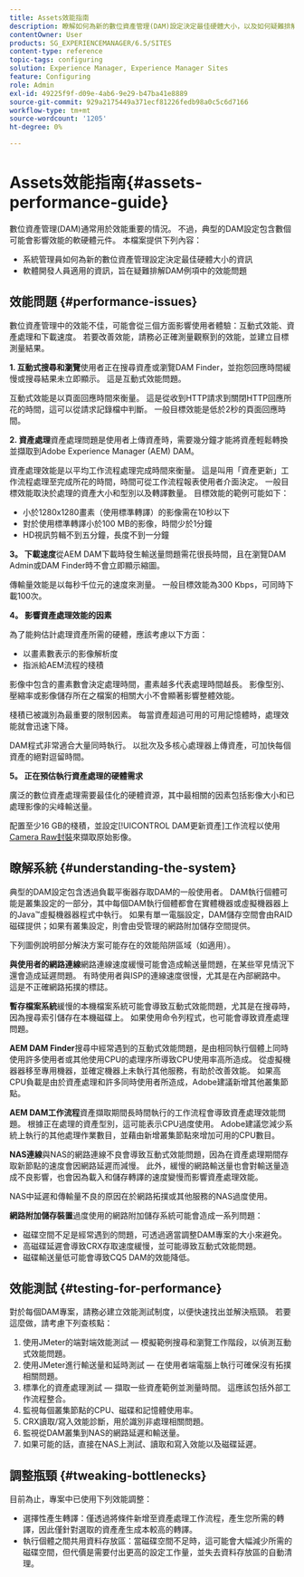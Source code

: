 ```yaml
---
title: Assets效能指南
description: 瞭解如何為新的數位資產管理(DAM)設定決定最佳硬體大小，以及如何疑難排解效能問題
contentOwner: User
products: SG_EXPERIENCEMANAGER/6.5/SITES
content-type: reference
topic-tags: configuring
solution: Experience Manager, Experience Manager Sites
feature: Configuring
role: Admin
exl-id: 49225f9f-d09e-4ab6-9e29-b47ba41e8889
source-git-commit: 929a2175449a371ecf81226fedb98a0c5c6d7166
workflow-type: tm+mt
source-wordcount: '1205'
ht-degree: 0%

---
```


# Assets效能指南{#assets-performance-guide}

數位資產管理(DAM)通常用於效能重要的情況。 不過，典型的DAM設定包含數個可能會影響效能的軟硬體元件。 本檔案提供下列內容：

* 系統管理員如何為新的數位資產管理設定決定最佳硬體大小的資訊
* 軟體開發人員適用的資訊，旨在疑難排解DAM例項中的效能問題

## 效能問題 {#performance-issues}

數位資產管理中的效能不佳，可能會從三個方面影響使用者體驗：互動式效能、資產處理和下載速度。 若要改善效能，請務必正確測量觀察到的效能，並建立目標測量結果。

**1. 互動式搜尋和瀏覽**&#x200B;使用者正在搜尋資產或瀏覽DAM Finder，並抱怨回應時間緩慢或搜尋結果未立即顯示。 這是互動式效能問題。

互動式效能是以頁面回應時間來衡量。 這是從收到HTTP請求到關閉HTTP回應所花的時間，這可以從請求記錄檔中判斷。 一般目標效能是低於2秒的頁面回應時間。

**2. 資產處理**&#x200B;資產處理問題是使用者上傳資產時，需要幾分鐘才能將資產輕鬆轉換並擷取到Adobe Experience Manager (AEM) DAM。

資產處理效能是以平均工作流程處理完成時間來衡量。 這是叫用「資產更新」工作流程處理至完成所花的時間，時間可從工作流程報表使用者介面決定。 一般目標效能取決於處理的資產大小和型別以及轉譯數量。 目標效能的範例可能如下：

* 小於1280x1280畫素（使用標準轉譯）的影像需在10秒以下
* 對於使用標準轉譯小於100 MB的影像，時間少於1分鐘
* HD視訊剪輯不到五分鐘，長度不到一分鐘

**3。 下載速度**&#x200B;從AEM DAM下載時發生輸送量問題需花很長時間，且在瀏覽DAM Admin或DAM Finder時不會立即顯示縮圖。

傳輸量效能是以每秒千位元的速度來測量。 一般目標效能為300 Kbps，可同時下載100次。

**4。 影響資產處理效能的因素**

為了能夠估計處理資產所需的硬體，應該考慮以下方面：

* 以畫素數表示的影像解析度
* 指派給AEM流程的棧積

影像中包含的畫素數會決定處理時間，畫素越多代表處理時間越長。
影像型別、壓縮率或影像儲存所在之檔案的相關大小不會顯著影響整體效能。

棧積已被識別為最重要的限制因素。 每當資產超過可用的可用記憶體時，處理效能就會迅速下降。

DAM程式非常適合大量同時執行。 以批次及多核心處理器上傳資產，可加快每個資產的絕對逗留時間。

**5。 正在預估執行資產處理的硬體需求**

廣泛的數位資產處理需要最佳化的硬體資源，其中最相關的因素包括影像大小和已處理影像的尖峰輸送量。

配置至少16 GB的棧積，並設定[!UICONTROL DAM更新資產]工作流程以使用[Camera Raw封裝](/help/assets/camera-raw.md)來擷取原始影像。

## 瞭解系統 {#understanding-the-system}

典型的DAM設定包含透過負載平衡器存取DAM的一般使用者。 DAM執行個體可能是叢集設定的一部分，其中每個DAM執行個體都會在實體機器或虛擬機器器上的Java™虛擬機器器程式中執行。 如果有單一電腦設定，DAM儲存空間會由RAID磁碟提供；如果有叢集設定，則會由受管理的網路附加儲存空間提供。

下列圖例說明部分解決方案可能存在的效能陷阱區域（如適用）。

**與使用者的網路連線**&#x200B;網路連線速度緩慢可能會造成輸送量問題，在某些罕見情況下還會造成延遲問題。 有時使用者與ISP的連線速度很慢，尤其是在內部網路中。 這是不正確網路拓撲的標誌。

**暫存檔案系統**&#x200B;緩慢的本機檔案系統可能會導致互動式效能問題，尤其是在搜尋時，因為搜尋索引儲存在本機磁碟上。 如果使用命令列程式，也可能會導致資產處理問題。

**AEM DAM Finder**&#x200B;搜尋中經常遇到的互動式效能問題，是由相同執行個體上同時使用許多使用者或其他使用CPU的處理序所導致CPU使用率高所造成。 從虛擬機器器移至專用機器，並確定機器上未執行其他服務，有助於改善效能。 如果高CPU負載是由於資產處理和許多同時使用者所造成，Adobe建議新增其他叢集節點。

**AEM DAM工作流程**&#x200B;資產擷取期間長時間執行的工作流程會導致資產處理效能問題。 根據正在處理的資產型別，這可能表示CPU過度使用。 Adobe建議您減少系統上執行的其他處理作業數目，並藉由新增叢集節點來增加可用的CPU數目。

**NAS連線**&#x200B;與NAS的網路連線不良會導致互動式效能問題，因為在資產處理期間存取新節點的速度會因網路延遲而減慢。 此外，緩慢的網路輸送量也會對輸送量造成不良影響，也會因為載入和儲存轉譯的速度變慢而影響資產處理效能。

NAS中延遲和傳輸量不良的原因在於網路拓撲或其他服務的NAS過度使用。

**網路附加儲存裝置**&#x200B;過度使用的網路附加儲存系統可能會造成一系列問題：

* 磁碟空間不足是經常遇到的問題，可透過適當調整DAM專案的大小來避免。
* 高磁碟延遲會導致CRX存取速度緩慢，並可能導致互動式效能問題。
* 磁碟輸送量低可能會導致CQ5 DAM的效能降低。

## 效能測試 {#testing-for-performance}

對於每個DAM專案，請務必建立效能測試制度，以便快速找出並解決瓶頸。 若要這麼做，請考慮下列查核點：

1. 使用JMeter的端對端效能測試 — 模擬範例搜尋和瀏覽工作階段，以偵測互動式效能問題。
1. 使用JMeter進行輸送量和延時測試 — 在使用者端電腦上執行可確保沒有拓撲相關問題。
1. 標準化的資產處理測試 — 擷取一些資產範例並測量時間。 這應該包括外部工作流程整合。
1. 監視每個叢集節點的CPU、磁碟和記憶體使用率。
1. CRX讀取/寫入效能診斷，用於識別非處理相關問題。
1. 監視從DAM叢集到NAS的網路延遲和輸送量。
1. 如果可能的話，直接在NAS上測試、讀取和寫入效能以及磁碟延遲。

## 調整瓶頸 {#tweaking-bottlenecks}

目前為止，專案中已使用下列效能調整：

* 選擇性產生轉譯：僅透過將條件新增至資產處理工作流程，產生您所需的轉譯，因此僅針對選取的資產產生成本較高的轉譯。
* 執行個體之間共用資料存放區：當磁碟空間不足時，這可能會大幅減少所需的磁碟空間，但代價是需要付出更高的設定工作量，並失去資料存放區的自動清理。
